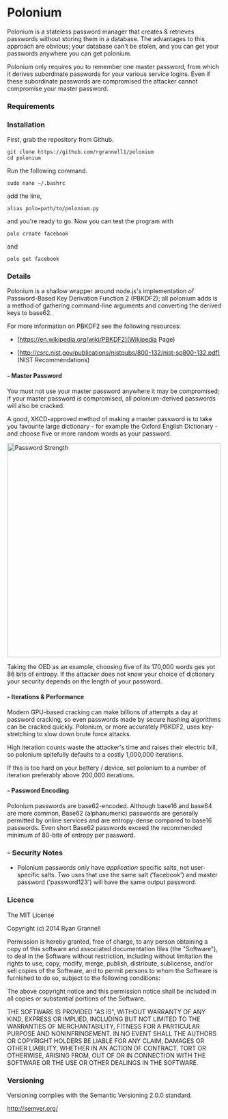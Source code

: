 Polonium
========

Polonium is a stateless password manager that creates
& retrieves passwords without storing them in a database.
The advantages to this approach are obvious; your database can't be
stolen, and you can get your passwords anywhere you can get polonium.

Polonium only requires you to remember one master password, from which it
derives subordinate passwords for your various service logins. Even if these 
subordinate passwords are compromised the attacker cannot compromise your 
master password.

### Requirements

### Installation

First, grab the repository from Github.

```
git clone https://github.com/rgrannell1/polonium
cd polonium
```

Run the following command.

```
sudo nano ~/.bashrc
```
add the line,

```
alias polo=path/to/polonium.py
```

and you're ready to go. Now you can test the program with

```
polo create facebook
```

and

```
polo get facebook
```

### Details

Polonium is a shallow wrapper around node.js's implementation of
Password-Based Key Derivation Function 2 (PBKDF2); all polonium adds is
a method of gathering command-line arguments and converting the derived 
keys to base62.

For more information on PBKDF2 see the following resources:

* [https://en.wikipedia.org/wiki/PBKDF2](Wikipedia Page)

* [http://csrc.nist.gov/publications/nistpubs/800-132/nist-sp800-132.pdf] (NIST Recommendations)

#### - Master Password

You must not use your master password anywhere it may be compromised; if your
master password is compromised, all polonium-derived passwords will also be
cracked.

A good, XKCD-approved method of making a master password is to take you favourite large
dictionary - for example the Oxford English Dictionary - and choose five
or more random words as your password.

<img src="http://imgs.xkcd.com/comics/password_strength.png" title="To anyone who understands information theory and security and is in an infuriating argument with someone who does not (possibly involving mixed case), I sincerely apologize." alt="Password Strength" width="500" />

Taking the OED as an example, choosing five of its 170,000 words ges yot 86 bits of entropy. If the 
attacker does not know your choice of dictionary your security depends on the length of your 
password.

#### - Iterations & Performance

Modern GPU-based cracking can make billions of attempts a day at password cracking, so even
passwords made by secure hashing algorithms can be cracked quickly. Polonium, or more accurately PBKDF2,
uses key-stretching to slow down brute force attacks.

High iteration counts waste the attacker's time and raises their electric bill, so polonium
spitefully defaults to a costly 1,000,000 iterations.

If this is too hard on your battery / device, set polonium to a number of iteration
preferably above 200,000 iterations.

#### - Password Encoding

Polonium passwords are base62-encoded. Although base16 and base64 are more common,
Base62 (alphanumeric) passwords are generally permitted by online services
and are entropy-dense compared to base16 passwords. Even short Base62 passwords
exceed the recommended minimum of 80-bits of entropy per password.

### - Security Notes

- Polonium passwords only have *application* specific salts, not user-specific salts.
Two uses that use the same salt ('facebook') and master password ('password123') will have
the same output password.

### Licence

The MIT License

Copyright (c) 2014 Ryan Grannell

Permission is hereby granted, free of charge, to any person obtaining a copy of this software and associated documentation files (the "Software"), to deal in the Software without restriction, including without limitation the rights to use, copy, modify, merge, publish, distribute, sublicense, and/or sell copies of the Software, and to permit persons to whom the Software is furnished to do so, subject to the following conditions:

The above copyright notice and this permission notice shall be included in all copies or substantial portions of the Software.

THE SOFTWARE IS PROVIDED "AS IS", WITHOUT WARRANTY OF ANY KIND, EXPRESS OR IMPLIED, INCLUDING BUT NOT LIMITED TO THE WARRANTIES OF MERCHANTABILITY, FITNESS FOR A PARTICULAR PURPOSE AND NONINFRINGEMENT. IN NO EVENT SHALL THE AUTHORS OR COPYRIGHT HOLDERS BE LIABLE FOR ANY CLAIM, DAMAGES OR OTHER LIABILITY, WHETHER IN AN ACTION OF CONTRACT, TORT OR OTHERWISE, ARISING FROM, OUT OF OR IN CONNECTION WITH THE SOFTWARE OR THE USE OR OTHER DEALINGS IN THE SOFTWARE.

### Versioning

Versioning complies with the Semantic Versioning 2.0.0 standard.

http://semver.org/
